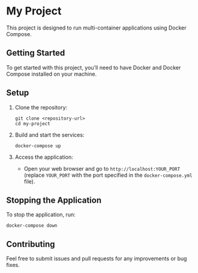 # My Project

This project is designed to run multi-container applications using Docker Compose.

## Getting Started

To get started with this project, you'll need to have Docker and Docker Compose installed on your machine.

## Setup

1. Clone the repository:
   ```
   git clone <repository-url>
   cd my-project
   ```

2. Build and start the services:
   ```
   docker-compose up
   ```

3. Access the application:
   - Open your web browser and go to `http://localhost:YOUR_PORT` (replace `YOUR_PORT` with the port specified in the `docker-compose.yml` file).

## Stopping the Application

To stop the application, run:
```
docker-compose down
```

## Contributing

Feel free to submit issues and pull requests for any improvements or bug fixes.